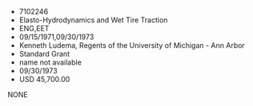 * 7102246
* Elasto-Hydrodynamics and Wet Tire Traction
* ENG,EET
* 09/15/1971,09/30/1973
* Kenneth Ludema, Regents of the University of Michigan - Ann Arbor
* Standard Grant
*   name not available
* 09/30/1973
* USD 45,700.00

NONE